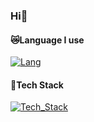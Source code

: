 ### Hi🥰
#### 😿Language I use
[![Lang](https://skillicons.dev/icons?i=python,c,cpp,cs,vue,html,dart,md&theme=dark)](https://skillicons.dev)
#### 🚧Tech Stack
[![Tech_Stack](https://skillicons.dev/icons?i=pytorch,blender,vue,flutter,qt,opencv,unity,mysql&theme=dark)](https://skillicons.dev)
